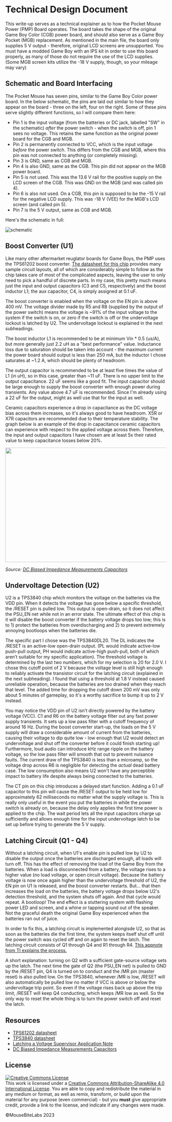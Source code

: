 # Technical Design Document

This write-up serves as a technical explainer as to how the Pocket Mouse Power (PMP) Board operates. The board takes the shape of the original Game Boy Color (CGB) power board, and should also serve as a Game Boy Pocket (MGB) replacement. As mentioned in the main file, the board only supplies 5 V output - therefore, original LCD screens are unsupported. You must have a modded Game Boy with an IPS kit in order to use this board properly, as many of those do not require the use of the LCD supplies. (Some MGB screen kits utilize the -18 V supply, though, so your mileage may vary)

## Schematic and Board Interfacing

The Pocket Mouse has seven pins, similar to the Game Boy Color power board. In the below schematic, the pins are laid out similar to how they appear on the board - three on the left, four on the right. Some of these pins serve slightly different functions, so I will compare them here:

- Pin 1 is the input voltage (from the batteries or DC jack, labelled "SW" in the schematic) *after* the power switch - when the switch is off, pin 1 sees no voltage. This retains the same function as the original power board for the CGB and MGB.
- Pin 2 is permanently connected to VCC, which is the input voltage *before* the power switch. This differs from the CGB and MGB, where this pin was not connected to anything (or completely missing).
- Pin 3 is GND, same as CGB and MGB.
- Pin 4 is also GND, same as the CGB. This pin did not appear on the MGB power board.
- Pin 5 is not used. This was the 13.6 V rail for the positive supply on the LCD screen of the CGB. This was GND on the MGB (and was called pin 4).
- Pin 6 is also not used. On a CGB, this pin is supposed to be the -15 V rail for the negative LCD supply. This was -18 V (VEE) for the MGB's LCD screen (and called pin 5).
- Pin 7 is the 5 V output, same as CGB and MGB.

Here's the schematic in full:

![schematic](https://user-images.githubusercontent.com/97127539/229525524-aa7fa185-f25b-4fcc-bcf6-ebb6738c25d2.png)

## Boost Converter (U1)

Like many other aftermarket reuglator boards for Game Boys, the PMP uses the TPS61202 boost converter. <a href="https://www.ti.com/lit/ds/symlink/tps61202.pdf?ts=1680457966449&ref_url=https%253A%252F%252Fwww.ti.com%252Fproduct%252FTPS61202">The datasheet for this chip</a> provides many sample circuit layouts, all of which are considerably simple to follow as the chip takes care of most of the complicated aspects, leaving the user to only need to pick a handful of discrete parts. In my case, this pretty much means just the input and output capacitors (C3 and C5, respectively) and the boost inductor L1; the aux capacitor, C4, is simply assigned at 0.1 uF. 

The boost converter is enabled when the voltage on the EN pin is above 400 mV. The voltage divider made by R5 and R8 (supplied by the output of the power switch) means the voltage is ~91% of the input voltage to the system if the switch is on, or zero if the switch is off or the undervoltage lockout is latched by U2. The undervoltage lockout is explained in the next subheadings.

The boost inductor L1 is recommended to be at minimum Vin * 0.5 (us/A), but more generally just 2.2 uH as a "best performance" value. Inductance loss due to saturation should be taken into account - the maximum current the power board should output is less than 250 mA, but the inductor I chose saturates at ~1.2 A, which should be plenty of headroom.

The output capacitor is recommended to be at least five times the value of L1 (in uH), so in this case, greater than ~11 uF. There is no upper limit to the output capacitance. 22 uF seems like a good fit. The input capacitor should be large enough to supply the boost converter with enough power during transients. Any value above 4.7 uF is recommended. Since I'm already using a 22 uF for the output, might as well use that for the input as well.

Ceramic capacitors experience a drop in capacitance as the DC voltage bias across them increases, so it's always good to have headroom. X5R or X7R capacitors are recommended due to their temperature stability. The graph below is an example of the drop in capacitance ceramic capacitors can experience with respect to the applied voltage across them. Therefore, the input and output capacitors I have chosen are at least 5x their rated value to keep capacitance losses below 20%.

<p align="center"><img width="668" height="356" src="https://user-images.githubusercontent.com/97127539/229528007-aba53dc8-b9ca-4f0b-8d48-cba03f65231a.png"></p>

<i>Source: <a href="https://www.omicron-lab.com/fileadmin/assets/Bode_100/ApplicationNotes/DC_Biased/App_Note_DC_Bias_Impedance_Caps_V2_0.pdf">DC Biased Impedance Measurements Capacitors</a></i>

## Undervoltage Detection (U2)

U2 is a TPS3840 chip which monitors the voltage on the batteries via the VDD pin. When it detects the voltage has gone below a specific threshold, the /RESET pin is pulled low. This output is open-drain, so it does not affect the PSU_EN net while not in an error state. The ultimate effect of this chip is it will disable the boost converter if the battery voltage drops too low; this is to 1) protect the batteries from overdischarging and 2) to prevent extremely annoying bootloops when the batteries die.

The specific part I chose was the TPS3840DL20. The DL indicates the /RESET is an active-low open-drain output. (PL would indicate active-low push-pull output, PH would indicate active-high push-pull, both of which aren’t suitable for my specific application). The threshold voltage is determined by the last two numbers, which for my selection is 20 for 2.0 V. I chose this cutoff point of 2 V because the voltage level is still high enough to reliably activate the transistor circuit for the latching circuit (explained in the next subheading). I found that using a threshold at 1.8 V instead caused unreliable operation, because the batteries are too drained when they reach that level. The added time for dropping the cutoff down 200 mV was only about 5 minutes of gameplay, so it's a worthy sacrifice to bump it up to 2 V instead.

You may notice the VDD pin of U2 isn’t directly powered by the battery voltage (VCC). C1 and R6 on the battery voltage filter out any fast power supply transients. It sets up a low pass filter with a cutoff frequency of around 16 Hz. During the boost converter start-up, the loads on the 5 V supply will draw a considerable amount of current from the batteries, causing their voltage to dip quite low - low enough that U2 would detect an undervoltage and shut off the converter before it could finish starting up! Furthermore, loud audio can introduce kHz range ripple on the battery voltage, so the low pass filter will smooth that out to prevent nuisance faults. The current draw of the TPS3840 is less than a microamp, so the voltage drop across R6 is negligible for detecting the *actual* dead battery case. The low consumption also means U2 won't have any perceptible impact to battery life despite always being connected to the batteries.

The CT pin on this chip introduces a delayed start function. Adding a 0.1 uF capacitor to this pin will cause the /RESET output to be held low for approximately 62 milliseconds no matter what the supply voltage is. This is really only useful in the event you put the batteries in while the power switch is already on, because the delay only applies the first time power is applied to the chip. The wait period lets all the input capacitors charge up sufficiently and allows enough time for the input undervoltage latch to be set up before trying to generate the 5 V supply.

## Latching Circuit (Q1 - Q4)

Without a latching circuit, when U1's enable pin is pulled low by U2 to disable the output once the batteries are discharged enough, all loads will turn off. This has the effect of removing the load of the Game Boy from the batteries. When a load is disconnected from a battery, the voltage rises to a higher value (no load voltage, or open circuit voltage). Because the battery voltage is now once again higher than the undervoltage threshold of U2, the EN pin on U1 is released, and the boost converter restarts. But... that then increases the load on the batteries, the battery voltage drops below U2's detection threshold, and the system shuts off again. And that cycle would repeat. A bootloop! The end effect is a stuttering system with flashing power LED and screen, and a whine or tapping sound out of the speaker. Not the graceful death the original Game Boy experienced when the batteries ran out of juice. 

In order to fix this, a latching circuit is implemented alongisde U2, so that as soon as the batteries die the first time, the system keeps itself shut off until the power switch was cycled off and on again to reset the latch. The latching circuit consists of Q1 through Q4 and R1 through R4. <a href="https://www.ti.com/lit/an/snva836a/snva836a.pdf">This appnote from TI explains the process.</a>

A short explanation: turning on Q2 with a sufficient gate-source voltage sets up the latch. The next time the gate of Q2 (the PSU_EN net) is pulled to GND by the /RESET pin, Q4 is turned on to conduct and the /MR pin (master reset) is also pulled low. On the TPS3840, whenever /MR is low, /RESET will also automatically be pulled low no matter if VCC is above or below the undervoltage trip point. So even if the voltage rises back up above the trip limit, /RESET will keep Q4 conducting, which keeps /MR low as well. So the only way to reset the whole thing is to turn the power switch off and reset the latch.

## Resources
-	<a href="https://www.ti.com/lit/ds/symlink/tps61202.pdf?ts=1680457966449&ref_url=https%253A%252F%252Fwww.ti.com%252Fproduct%252FTPS61202">TPS61202 datasheet</a>
-	<a href="https://www.ti.com/lit/ds/symlink/tps3840.pdf?ts=1656386735143">TPS3840 datasheet</a>
-	<a href="https://www.ti.com/lit/an/snva836a/snva836a.pdf">Latching a Voltage Supervisor Application Note</a>
- <a href="https://www.omicron-lab.com/fileadmin/assets/Bode_100/ApplicationNotes/DC_Biased/App_Note_DC_Bias_Impedance_Caps_V2_0.pdf">DC Biased Impedance Measurements Capacitors</a></i>

## License
<a rel="license" href="http://creativecommons.org/licenses/by-sa/4.0/"><img alt="Creative Commons License" style="border-width:0" src="https://i.creativecommons.org/l/by-sa/4.0/80x15.png" /></a><br />This work is licensed under a <a rel="license" href="http://creativecommons.org/licenses/by-sa/4.0/">Creative Commons Attribution-ShareAlike 4.0 International License</a>. You are able to copy and redistribute the material in any medium or format, as well as remix, transform, or build upon the material for any purpose (even commercial) - but you **must** give appropriate credit, provide a link to the license, and indicate if any changes were made.

©MouseBiteLabs 2023
